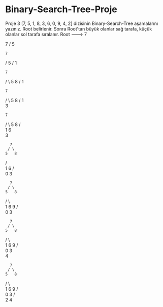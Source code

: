 # Binary-Search-Tree-Proje
Proje 3
[7, 5, 1, 8, 3, 6, 0, 9, 4, 2] dizisinin Binary-Search-Tree aşamalarını yazınız.
Root belirlenir. Sonra Root'tan büyük olanlar sağ tarafa, küçük olanlar sol tarafa sıralanır.
Root ---> 7
  
  
  7
 /
5

    7
   /
  5
 /
1

    7
   / \ 
  5   8
 /
1


    7
   / \ 
  5   8
 /
1
 \
  3
  
    7
   / \ 
  5   8
 / \
1   6
 \
  3
  
  
      7
     / \ 
    5   8
   / \
  1   6
 / \
0  3
  
  
      7
     / \ 
    5   8
   / \   \
  1   6   9
 / \
0  3


      7
     / \ 
    5   8
   / \   \
  1   6   9
 / \
0  3
    \
     4
  
  
      7
     / \ 
    5   8
   / \   \
  1   6   9
 / \
 0  3
   / \
  2  4
  
